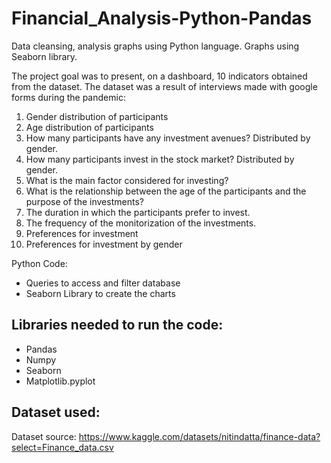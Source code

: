 # Financial_Analysis-Python-Pandas
Data cleansing, analysis graphs using Python language. Graphs using Seaborn library.

The project goal was to present, on a dashboard, 10 indicators obtained from the dataset. The dataset was a result of interviews made with google forms during the pandemic:

1. Gender distribution of participants
2. Age distribution of participants
3. How many participants have any investment avenues? Distributed by gender.
4. How many participants invest in the stock market? Distributed by gender.
5. What is the main factor considered for investing?
6. What is the relationship between the age of the participants and the purpose of the investments?
7. The duration in which the participants prefer to invest.
8. The frequency of the monitorization of the investments.
9. Preferences for investment
10. Preferences for investment by gender

Python Code:
- Queries to access and filter database
- Seaborn Library to create the charts

## Libraries needed to run the code:
- Pandas
- Numpy
- Seaborn
- Matplotlib.pyplot

## Dataset used:
Dataset source: https://www.kaggle.com/datasets/nitindatta/finance-data?select=Finance_data.csv
